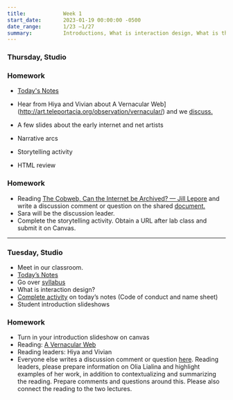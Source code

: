 ```yaml
---
title:            Week 1
start_date:       2023-01-19 00:00:00 -0500
date_range:       1/23 –1/27
summary:          Introductions, What is interaction design, What is the Internet, Local workspace, GitHub Desktop
---
```



### Thursday, Studio


### Homework
- [Today's Notes](https://paper.dropbox.com/doc/Parsons-Core-Interaction-S23-Week-1-Class-2-Notes--BxcckcXJG2P3JZqwNMHVU~B5AQ-KgIpqAD9ZE0lzDlPZinqD)
- Hear from Hiya and Vivian about A Vernacular Web](http://art.teleportacia.org/observation/vernacular/) and we [discuss.](https://paper.dropbox.com/doc/Parsons-Core-Interaction-S23-Reading-Reflections--BxHeyWrniW2rJzD4_C7pN4teAQ-xcAaUIV4Syfp3zmAR7IMi)
- A few slides about the early internet and net artists
- Narrative arcs
- Storytelling activity

- HTML review

### Homework
- Reading [The Cobweb, Can the Internet be Archived? — Jill Lepore](https://www.newyorker.com/magazine/2015/01/26/cobweb) and write a discussion comment or question on the shared [document.](https://paper.dropbox.com/doc/Parsons-Core-Interaction-S23-Reading-Reflections--BxHeyWrniW2rJzD4_C7pN4teAQ-xcAaUIV4Syfp3zmAR7IMi)
- Sara will be the discussion leader.
- Complete the storytelling activity. Obtain a URL after lab class and submit it on Canvas.


---

### Tuesday, Studio

- Meet in our classroom.
- [Today&rsquo;s Notes](https://paper.dropbox.com/doc/Parsons-Core-Interaction-S22-Tuesday-0125--BxGhPG7U1Xa88UsrJKC0CmFDAQ-27uvegqbM0HpwOhWHvqTW)
- Go over [syllabus](https://docs.google.com/document/d/1yDi-Mj2kslkZv17g2_0FQVfVK24aoXj3SVmO8zZzNc4/edit?usp=sharing)
- What is interaction design?
- [Complete activity](https://paper.dropbox.com/doc/Parsons-Core-Interaction-S22-Tuesday-0125--BxGhPG7U1Xa88UsrJKC0CmFDAQ-27uvegqbM0HpwOhWHvqTW) on today&rsquo;s notes (Code of conduct and name sheet)
- Student introduction slideshows

### Homework
- Turn in your introduction slideshow on canvas
- Reading: [A Vernacular Web](http://art.teleportacia.org/observation/vernacular/)
- Reading leaders: Hiya and Vivian
- Everyone else writes a discussion comment or question [here](https://paper.dropbox.com/doc/Parsons-Core-Interaction-S23-Reading-Reflections--BxHeyWrniW2rJzD4_C7pN4teAQ-xcAaUIV4Syfp3zmAR7IMi). Reading leaders, please prepare information on Olia Lialina and highlight examples of her work, in addition to contextualizing and summarizing the reading. Prepare comments and questions around this. Please also connect the reading to the two lectures.
